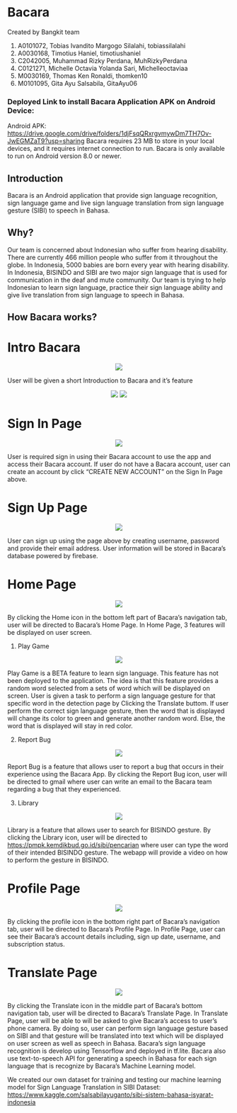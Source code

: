 # Bacara 

Created by Bangkit team 
1. A0101072, Tobias Ivandito Margogo Silalahi, tobiassilalahi 
2. A0030168, Timotius Haniel, timotiushaniel
3. C2042005, Muhammad Rizky Perdana, MuhRizkyPerdana
4. C0121271, Michelle Octavia Yolanda Sari, Michelleoctaviaa
5. M0030169, Thomas Ken Ronaldi, thomken10
6. M0101095, Gita Ayu Salsabila, GitaAyu06

### Deployed Link to install Bacara Application APK on Android Device:
Android APK: https://drive.google.com/drive/folders/1djFsqQRxrgvmywDm7TH7Ov-JwEGMZaT9?usp=sharing 
Bacara requires 23 MB to store in your local devices, and it requires internet connection to run. Bacara is only available to run on Android version 8.0 or newer.

## Introduction
Bacara is an Android application that provide sign language recognition, sign language game and live sign language translation from sign language gesture (SIBI) to speech in Bahasa. 

## Why?
Our team is concerned about Indonesian who suffer from hearing disability. There are currently 466 million people who suffer from it throughout the globe. In Indonesia, 5000 babies are born every year with hearing disability. In Indonesia, BISINDO and SIBI are two major sign language that is used for communication in the deaf and mute community. Our team is trying to help Indonesian to learn sign language, practice their sign language ability and give live translation from sign language to speech in Bahasa.

## How Bacara works?

# Intro Bacara

<p align="center">
  <img src="https://github.com/tobiassilalahi/Bacara_Translation_Application/blob/main/image_resource/1.%20Splash%20Screen.PNG">
</p>

User will be given a short Introduction to Bacara and it’s feature

<p align="center">
  <img src="https://github.com/tobiassilalahi/Bacara_Translation_Application/blob/main/image_resource/3.%20Second%20On%20Boarding%20Page.PNG">
  <img src="https://github.com/tobiassilalahi/Bacara_Translation_Application/blob/main/image_resource/4.%20Third%20On%20Boarding%20Page.PNG">
</p>

# Sign In Page

<p align="center">
  <img src="https://github.com/tobiassilalahi/Bacara_Translation_Application/blob/main/image_resource/5.%20Sign%20In%20Page.PNG">
</p>

User is required sign in using their Bacara account to use the app and access their Bacara account.
If user do not have a Bacara account, user can create an account by click “CREATE NEW ACCOUNT” on the Sign In Page above.

# Sign Up Page

<p align="center">
  <img src="https://github.com/tobiassilalahi/Bacara_Translation_Application/blob/main/image_resource/6.%20Sign%20Up%20Page.PNG">
</p>

User can sign up using the page above by creating username, password and provide their email address. User information will be stored in Bacara’s database powered by firebase.

# Home Page

<p align="center">
  <img src="https://github.com/tobiassilalahi/Bacara_Translation_Application/blob/main/image_resource/7.%20Home%20Page.PNG">
</p>

By clicking the Home icon in the bottom left part of Bacara’s navigation tab, user will be directed to Bacara’s Home Page. In Home Page, 3 features will be displayed on user screen.

1.	Play Game

<p align="center">
  <img src="https://github.com/GitaAyu06/Bacara_App/blob/main/Bacara%20Screen%20Shoot/Edited%20Page/11.%20Play%20Game%20Page.PNG">
</p>

Play Game is a BETA feature to learn sign language. This feature has not been deployed to the application.
The idea is that this feature provides a random word selected from a sets of word which will be displayed on screen. User is given a task to perform a sign language gesture for that specific word in the detection page by Clicking the Translate buttom.
If user perform the correct sign language gesture, then the word that is displayed will change its color to green and generate another random word.
Else, the word that is displayed will stay in red color.

2.	Report Bug

<p align="center">
  <img src="https://github.com/GitaAyu06/Bacara_App/blob/main/Bacara%20Screen%20Shoot/Edited%20Page/12.%20Report%20Bug%20Page.jpeg">
</p>

Report Bug is a feature that allows user to report a bug that occurs in their experience using the Bacara App. By clicking the Report Bug icon, user will be directed to gmail where user can write an email to the Bacara team regarding a bug that they experienced.

3.	Library

<p align="center">
  <img src="https://github.com/tobiassilalahi/Bacara_Translation_Application/blob/main/image_resource/8.%20Library%20Page.PNG">
</p>

Library is a feature that allows user to search for BISINDO gesture. By clicking the Library icon, user will be directed to https://pmpk.kemdikbud.go.id/sibi/pencarian where user can type the word of their intended BISINDO gesture. The webapp will provide a video on how to perform the gesture in BISINDO.

# Profile Page

<p align="center">
  <img src="https://github.com/tobiassilalahi/Bacara_Translation_Application/blob/main/image_resource/9.%20Profile%20Page.PNG">
</p>

By clicking the profile icon in the bottom right part of Bacara’s navigation tab, user will be directed to Bacara’s Profile Page. In Profile Page, user can see their Bacara’s account details including, sign up date, username, and subscription status.

# Translate Page

<p align="center">
  <img src="https://github.com/tobiassilalahi/Bacara_Translation_Application/blob/main/image_resource/10.%20Translation%20Page.jpeg">
</p>

By clicking the Translate icon in the middle part of Bacara’s bottom navigation tab, user will be directed to Bacara’s Translate Page.
 In Translate Page, user will be able to will be asked to give Bacara’s access to user’s phone camera. By doing so, user can perform sign language gesture based on SIBI and that gesture will be translated into text which will be displayed on user screen as well as speech in Bahasa. 
Bacara’s sign language recognition is develop using Tensorflow and deployed in tf.lite. Bacara also use text-to-speech API for generating a speech in Bahasa for each sign language that is recognize by Bacara’s Machine Learning model.

We created our own dataset for training and testing our machine learning model for Sign Language Translation in SIBI
Dataset: https://www.kaggle.com/salsabilayuganto/sibi-sistem-bahasa-isyarat-indonesia
